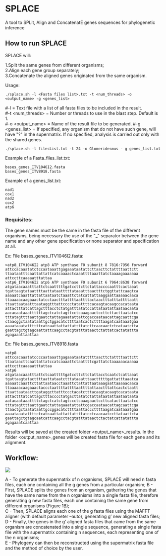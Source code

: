 # SPLACE
A tool to SPLit, Align and ConcatenatE genes sequences for phylogenetic inference

## How to run SPLACE

SPLACE will:

1.Split the same genes from different organisms;\
2.Align each gene group separately;\
3.Concatenate the aligned genes originated from the same organism.


Usage:

~~~
./splace.sh -l <Fasta files list>.txt -t <num_threads> -o <output_name> -g <genes_list>
~~~

#-l <Fasta files list> = Text file with a list of all fasta files to be included in the result.\
#-t <num_threads> = Number or threads to use in the blast step. Default is 1.\
#-o <output_name> = Name of the result file to be generated.
#-g <genes_list> = If specified, any organism that do not have such gene, will have "?" in the supermatrix. If no specified, analysis is carried out only with the shared genes.


~~~
./splace.sh -l filesList.txt -t 24 -o Glomeridesmus - g genes_list.txt
~~~~
  
Example of a Fasta_files_list.txt:

~~~
bases_genes_ITV1046I2.fasta 	
bases_genes_ITV8918.fasta 	
~~~ 

Example of a genes_list.txt:
~~~
nad1
cox1
nad2
cox2
atp6
~~~

### Requisites:

 The gene names must be the same in the fasta file of the different organisms, being necessary the use of the "_" separator 
between the gene name and any other gene specification or none separator and specification at all.

Ex: File bases_genes_ITV1046I2.fasta:

~~~
>atp8_ITV1046I2 atp8 ATP synthase F0 subunit 8 7816:7956 forward
attccacaaatatctccaataaattgagaaataatattcttaacttctattttaattctt
ttaataatttcaattattattcatcaaaactcaaattttaaattatctaaaagaaaaaaa
attccttcaaaaatttattaa
>atp6_ITV1046I2 atp6 ATP synthase F0 subunit 6 7964:8638 forward
atgataacaaatttattctcaatttttgatccttcttctattaccccaatttcactaaat
tgattaagtataattttaattataatttttataaatttaactttctggttattcaagtca
aaaaatcaaattattattaataatctaaattctatcattattaaggaattaaaaacaaca
ttaaaaacaagaaactatcctaactttattttaattttactaactttatttattttaatt
ttaattaataatttaataggtttattcccctatattttcacaagtacaagccacataata
attactttatcattagctttacctctatgatttatatccattataatattaataacaata
aacacaataaattttttagctcatctagttcctcaaagaactccttcttacttaatatcc
tttatagttttaattgaatctattagaaatattattcgaccaataacattagcaattcga
ctaacggctaatataattgctggacatcttttaatcactcttttaagatcaataaatgaa
aaaataaatattttttcatcaattattattattttatcttcaacaactctcataatctta
gaattagctgtagcaattattcaagcctacgtatttataactctattatcactatattta
agagaaattaattaa
~~~

Ex: File bases_genes_ITV8918.fasta

~~~
>atp8
attccacaaatatccccaataaattgagaaataatatttttaacttctattttaattctt
ttaataacttcaattattatccatcaaaattctaattttcgattatctaaaaaacaaaaa
attccttcaaaaatttattaa
>atp6
atgataacaaatttattctcaatttttgatccttcttctattacctcaatctcattaaat
tgattaagtatacttttaattataatctttataaatttaactttttgattatttaaatca
aaaaatcaaattcttattaataacctaaattctattattaataaagaattaaaaacaaca
ttaaaaacaagaaactaccctaattttattttaattttattaactttattcactctaatt
ttaattaataacttgataggcttatttccctacatctttacaagtacaagtcacataata
attactttatcattagctttacccctatgacttatatctattataatattaataataata
aatacaataaattttctagctcatctagtccctcaaagaactccttcatacttaatatcc
tttatagttttaattgaatctattagaaatattattcgaccaataacattagcaattcga
ttaactgctaatataattgccggacatcttttaattacccttttaagatcaataaatgaa
aaaataaatattttctcatcaattattattattttatcctcaacaatccttataattcta
gaattagctgtagcaatcattcaagcctacgtatttataactctactatcattatattta
agagaaatcaattaa
~~~

Results will be saved at the created folder <output_name>_results.
In the folder <output_name>_genes will be created fasta file for each gene and its alignment.
  
## Workflow:
![](https://github.com/reinator/splace/blob/main/workflow.png?raw=true)
  
A - To generate the supermatrix of n organisms, SPLACE will need n fasta files, each one containing all the g genes from a particular organism;
B - First, SPLACE splits the genes from an organism, gathering the genes that have the same name from the n organisms into a single fasta file, therefore generating g new fasta files, each one containing the same gene from different organisms (Figure 1B);\
C - Then, SPLACE aligns each one of the g fasta files using the MAFFT aligner (with default parameter –auto), generating g’ new aligned fasta files;\
D - Finally, the genes in the g’ aligned fasta files that came from the same organism are concatenated into a single sequence, generating a single fasta file with the supermatrix containing n sequences, each representing one of the n organisms;\
E - Phylogeny can then be reconstructed using the supermatrix fasta file and the method of choice by the user.
